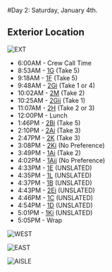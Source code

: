 #Day 2: Saturday, January 4th.
## Exterior Location
![EXT]

* 6:00AM - Crew Call Time
* 8:53AM - [1G](1G--Take05--.md) (Take 5)
* 9:18AM - [1F](1F--Take05--.md) (Take 5)
* 9:48AM - [2Gi](2Gi--Take01-04--.md) (Take 1 or 4)
* 10:02AM - [2M](2M--Take02--.md) (Take 2)
* 10:25AM - [2Gii](2Gii--Take01--.md) (Take 1)
* 11:07AM - [2H](2H--Take02-03--.md) (Take 2 or 3)
* 12:00PM - Lunch
* 1:46PM - [2Bi](2Bi--Take05--.md) (Take 5)
* 2:10PM - [2Ai](2Ai--Take03--.md) (Take 3)
* 2:47PM - [2K](2K--Take03--.md) (Take 3)
* 3:08PM - [2Ki](2Ki--NoPref--.md) (No Preference)
* 3:49PM - [1Ai](1Ai--Take02--.md) (Take 2)
* 4:02PM - [1Aii](1Aii--NoPref--.md) (No Preference)
* 4:33PM - [1E](1E.md) (UNSLATED)
* 4:35PM - [1L](1L.md) (UNSLATED)
* 4:37PM - [1B](1B.md) (UNSLATED)
* 4:43PM - [2Ei](2Ei.md) (UNSLATED)
* 4:46PM - [1C](1C.md) (UNSLATED)
* 4:54PM - [1D](1D.md) (UNSLATED)
* 5:01PM - [1Ki](1Ki.md) (UNSLATED)
* 5:05PM - Wrap

![WEST]

![EAST]

![AISLE]

[EXT]:  /CelebrateForever/images/Ext_Location.JPG "Before set decoration."
[WEST]:  /CelebrateForever/images/Ext_NearSide.JPG "West side of the courtyard: main wedding set, mid-decoration."
[AISLE]: /CelebrateForever/images/Ext_Aisle.JPG "The aisle, final set."
[EAST]: /CelebrateForever/images/Ext_FarSide.JPG "East side of the courtyard: table settings, mid-decoration."